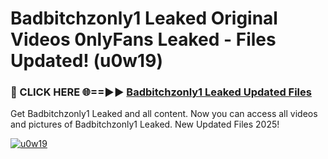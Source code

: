 # Badbitchzonly1 Leaked Original Videos 0nlyFans Leaked - Files Updated! (u0w19)

<h3>🔴 CLICK HERE 🌐==►► <a href="https://tinyurl.com/2m67pmp6" rel="nofollow">Badbitchzonly1 Leaked Updated Files</a></h3>

Get Badbitchzonly1 Leaked and all content. Now you can access all videos and pictures of Badbitchzonly1 Leaked. New Updated Files 2025!

[![u0w19](https://i.imgur.com/H4QAA4z.gif)](https://tinyurl.com/2m67pmp6)